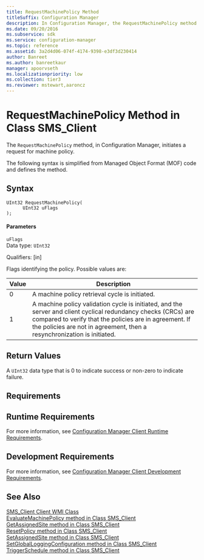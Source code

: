 ```yaml
---
title: RequestMachinePolicy Method
titleSuffix: Configuration Manager
description: In Configuration Manager, the RequestMachinePolicy method initiates a request for machine policy.
ms.date: 09/20/2016
ms.subservice: sdk
ms.service: configuration-manager
ms.topic: reference
ms.assetid: 3a2d4d06-074f-4174-9398-e3df3d230414
author: Banreet
ms.author: banreetkaur
manager: apoorvseth
ms.localizationpriority: low
ms.collection: tier3
ms.reviewer: mstewart,aaroncz 
---
```

# RequestMachinePolicy Method in Class SMS_Client
The `RequestMachinePolicy` method, in Configuration Manager, initiates a request for machine policy.  

 The following syntax is simplified from Managed Object Format (MOF) code and defines the method.  

## Syntax  

```  
UInt32 RequestMachinePolicy(  
      UInt32 uFlags  
);  
```  

#### Parameters  
 `uFlags`  
 Data type: `UInt32`  

 Qualifiers: [in]  

 Flags identifying the policy. Possible values are:  

| Value | Description |
| ----- | ----------- |
|0|A machine policy retrieval cycle is initiated.|  
|1|A machine policy validation cycle is initiated, and the server and client cyclical redundancy checks (CRCs) are compared to verify that the policies are in agreement. If the policies are not in agreement, then a resynchronization is initiated.|  

## Return Values  
 A `UInt32` data type that is 0 to indicate success or non-zero to indicate failure.  

## Requirements  

## Runtime Requirements  
 For more information, see [Configuration Manager Client Runtime Requirements](../../../../../develop/core/reqs/client-runtime-requirements.md).  

## Development Requirements  
 For more information, see [Configuration Manager Client Development Requirements](../../../../../develop/core/reqs/client-development-requirements.md).  

## See Also  
 [SMS_Client Client WMI Class](../../../../../develop/reference/core/clients/client-classes/sms_client-client-wmi-class.md)   
 [EvaluateMachinePolicy method in Class SMS_Client](../../../../../develop/reference/core/clients/client-classes/evaluatemachinepolicy-method-in-class-sms_client.md)   
 [GetAssignedSite method in Class SMS_Client](../../../../../develop/reference/core/clients/client-classes/getassignedsite-method-in-class-sms_client.md)   
 [ResetPolicy method in Class SMS_Client](../../../../../develop/reference/core/clients/client-classes/resetpolicy-method-in-class-sms_client.md)   
 [SetAssignedSite method in Class SMS_Client](../../../../../develop/reference/core/clients/client-classes/setassignedsite-method-in-class-sms_client.md)   
 [SetGlobalLoggingConfiguration method in Class SMS_Client](../../../../../develop/reference/core/clients/client-classes/setgloballoggingconfiguration-method-in-class-sms_client.md)   
 [TriggerSchedule method in Class SMS_Client](../../../../../develop/reference/core/clients/client-classes/triggerschedule-method-in-class-sms_client.md)
